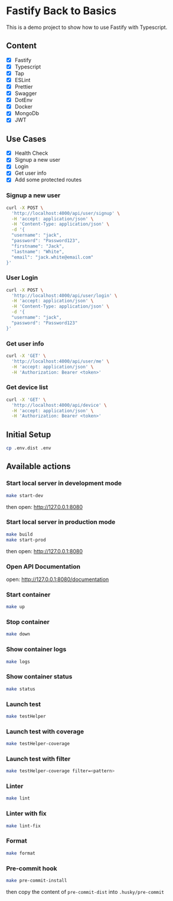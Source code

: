 # Fastify Back to Basics

This is a demo project to show how to use Fastify with Typescript.

## Content
 * [x] Fastify
 * [x] Typescript
 * [x] Tap
 * [x] ESLint
 * [x] Prettier
 * [x] Swagger
 * [x] DotEnv
 * [x] Docker
 * [x] MongoDb
 * [x] JWT

## Use Cases
 * [x] Health Check
 * [x] Signup a new user
 * [x] Login
 * [x] Get user info
 * [x] Add some protected routes

### Signup a new user

```bash
curl -X POST \
  'http://localhost:4000/api/user/signup' \
  -H 'accept: application/json' \
  -H 'Content-Type: application/json' \
  -d '{
  "username": "jack",
  "password": "Password123",
  "firstname": "Jack",
  "lastname": "White",
  "email": "jack.white@email.com"
}'
```

### User Login

```bash
curl -X POST \
  'http://localhost:4000/api/user/login' \
  -H 'accept: application/json' \
  -H 'Content-Type: application/json' \
  -d '{
  "username": "jack",
  "password": "Password123"
}'
```

### Get user info

```bash
curl -X 'GET' \
  'http://localhost:4000/api/user/me' \
  -H 'accept: application/json' \
  -H 'Authorization: Bearer <token>' 
```

### Get device list

```bash
curl -X 'GET' \
  'http://localhost:4000/api/device' \
  -H 'accept: application/json' \
  -H 'Authorization: Bearer <token>' 
```

## Initial Setup

```bash
cp .env.dist .env
```

## Available actions

### Start local server in development mode

```bash
make start-dev
```
then open: http://127.0.0.1:8080

### Start local server in production mode

```bash
make build
make start-prod
```
then open: http://127.0.0.1:8080

### Open API Documentation

open: http://127.0.0.1:8080/documentation

### Start container

```bash
make up
```

### Stop container

```bash
make down
```

### Show container logs

```bash
make logs
```

### Show container status

```bash
make status
```

### Launch test

```bash
make testHelper
```

### Launch test with coverage

```bash
make testHelper-coverage
```

### Launch test with filter

```bash
make testHelper-coverage filter=<pattern>
```

### Linter

```bash
make lint
```

### Linter with fix

```bash
make lint-fix
```

### Format

```bash
make format
```

### Pre-commit hook

```bash
make pre-commit-install
```
then copy the content of `pre-commit-dist` into `.husky/pre-commit`

